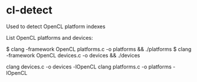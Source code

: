# cl-detect

Used to detect OpenCL platform indexes

List OpenCL platforms and devices:

$ clang -framework OpenCL platforms.c -o platforms && ./platforms
$ clang -framework OpenCL devices.c -o devices && ./devices

clang devices.c -o devices -lOpenCL
clang platforms.c -o platforms -lOpenCL
